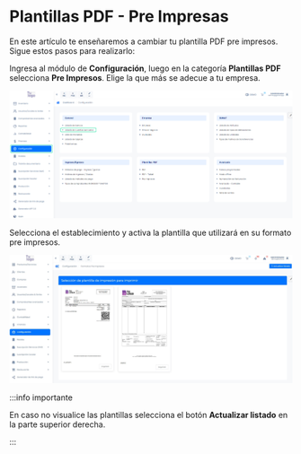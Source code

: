 # Plantillas PDF - Pre Impresas

En este artículo te enseñaremos a cambiar tu plantilla PDF pre impresos. Sigue estos pasos para realizarlo:

Ingresa al módulo de **Configuración**, luego en la categoría **Plantillas PDF** selecciona **Pre Impresos**. Elige la que más se adecue a tu empresa.

![Alt text](img/pdf7.jpg)

Selecciona el establecimiento y activa la plantilla que utilizará en su formato pre impresos.

![Alt text](img/pdf6.jpg)

:::info importante

En caso no visualice las plantillas selecciona el botón **Actualizar listado** en la parte superior derecha.

:::
